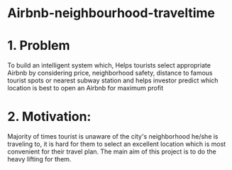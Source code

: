 # Airbnb-neighbourhood-traveltime
# 1. Problem
To build an intelligent system which, Helps tourists select appropriate Airbnb by considering price, neighborhood safety, distance to famous tourist spots or nearest subway station and helps investor predict which location is best to open an Airbnb for maximum profit  

# 2. Motivation:  
Majority of times tourist is unaware of the city's neighborhood he/she is traveling to, it is hard for them to select an excellent location which is most convenient for their travel plan. The main aim of this project is to do the heavy lifting for them.
